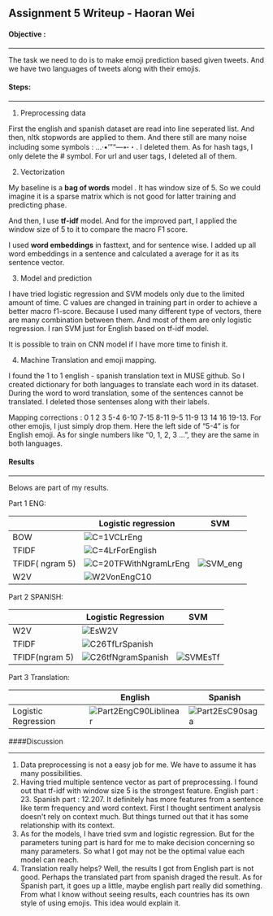 ## Assignment 5 Writeup - Haoran Wei

#### Objective : 

---

The task we need to do is to make emoji prediction based given tweets. And we have two languages of tweets along with their emojis. 

#### **Steps:**

---

1. Preprocessing data

First the english and spanish dataset are read into line seperated list. And then, nltk stopwords are applied to them. And there still are many noise including some symbols : …·•’”“—➵・. I deleted them. As for hash tags, I only delete the # symbol. For url and user tags, I deleted all of them.

2. Vectorization

My baseline is a **bag of words** model . It has window size of 5. So we could imagine it is a sparse matrix which is not good for latter training and predicting phase.

And then, I use **tf-idf** model.  And for the improved part, I applied the window size of 5 to it to compare the macro F1 score.

I used **word embeddings** in fasttext, and for sentence wise. I added up all word embeddings in a sentence and calculated a average for it as its sentence vector. 

3. Model and prediction

I have tried logistic regression and SVM models only due to the limited amount of time. C values are changed in training part in order to achieve a better macro f1-score. Because I used many different type of vectors, there are many combination between them. And most of them are only logistic regression. I ran SVM just for English based on tf-idf model.

It is possible to train on CNN model if I have more time to finish it.

4. Machine Translation and emoji mapping.

I found the 1 to 1 english - spanish translation text in MUSE github.  So I created dictionary for both languages to translate each word in its dataset. During the word to word translation, some of the sentences cannot be translated. I deleted those sentenses along with their labels.

Mapping corrections : 0 1 2 3 5-4  6-10 7-15 8-11 9-5 11-9  13 14 16 19-13. For other emojis, I just simply drop them. Here the left side of “5-4” is for English emoji. As for single numbers like “0, 1, 2, 3 ...”, they are the same in both languages.

#### Results 

---

Belows are part of my results.

Part 1  ENG:

|                 | Logistic regression                                          | SVM                                                          |
| --------------- | ------------------------------------------------------------ | ------------------------------------------------------------ |
| BOW             | ![C=1VCLrEng](/Users/weihaoran/Downloads/Assignment5/C=1VCLrEng.png) |                                                              |
| TFIDF           | ![C=4LrForEnglish](/Users/weihaoran/Downloads/Assignment5/C=4LrForEnglish.png) |                                                              |
| TFIDF( ngram 5) | ![C=20TFWithNgramLrEng](/Users/weihaoran/Downloads/Assignment5/C=20TFWithNgramLrEng.png) | ![SVM_eng](/Users/weihaoran/Downloads/Assignment5/SVM_eng.png) |
| W2V             | ![W2VonEngC10](/Users/weihaoran/Downloads/Assignment5/W2VonEngC10.png) |                                                              |

Part 2 SPANISH:

|                | Logistic Regression                                          | SVM                                                          |
| -------------- | ------------------------------------------------------------ | ------------------------------------------------------------ |
| W2V            | ![EsW2V](/Users/weihaoran/Downloads/Assignment5/EsW2V.png)   |                                                              |
| TFIDF          | ![C26TfLrSpanish](/Users/weihaoran/Downloads/Assignment5/C26TfLrSpanish.png) |                                                              |
| TFIDF(ngram 5) | ![C26tfNgramSpanish](/Users/weihaoran/Downloads/Assignment5/C26tfNgramSpanish.png) | ![SVMEsTf](/Users/weihaoran/Downloads/Assignment5/SVMEsTf.png) |

Part 3 Translation:

|                     | English                                                      | Spanish                                                      |
| ------------------- | ------------------------------------------------------------ | ------------------------------------------------------------ |
| Logistic Regression | ![Part2EngC90Liblinear](/Users/weihaoran/Downloads/Assignment5/Part2EngC90Liblinear.png) | ![Part2EsC90saga](/Users/weihaoran/Downloads/Assignment5/Part2EsC90saga.png) |

####Discussion

---

1. Data preprocessing is not a easy job for me. We have to assume it has many possibilities.
2. Having tried multiple sentence vector as part of preprocessing. I found out that tf-idf with window size 5 is the strongest feature. English part : 23. Spanish part : 12.207. It definitely has more features from a sentence like term frequency and word context. First I thought sentiment analysis doesn't rely on context much. But things turned out that it has some relationship with its context.
3. As for the models, I have tried svm and logistic regression. But for the parameters tuning part is hard for me to make decision concerning so many parameters. So what I got may not be the optimal value each model can reach.
4. Translation really helps? Well, the results I got from English part is not good. Perhaps the translated part from spanish draged the result. As for Spanish part, it goes up a little, maybe english part really did something. From what I know without seeing results, each countries has its own style of using emojis. This idea would explain it.